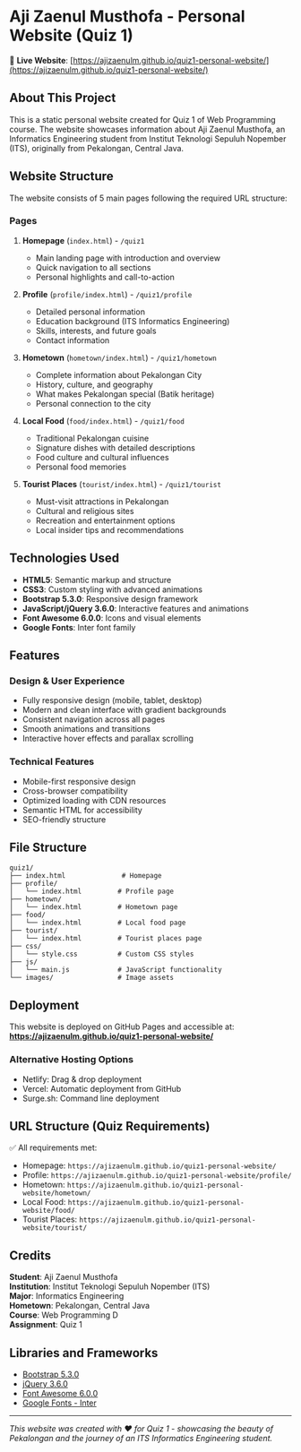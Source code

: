 # Aji Zaenul Musthofa - Personal Website (Quiz 1)

🌟 **Live Website**: [https://ajizaenulm.github.io/quiz1-personal-website/](https://ajizaenulm.github.io/quiz1-personal-website/)

## About This Project

This is a static personal website created for Quiz 1 of Web Programming course. The website showcases information about Aji Zaenul Musthofa, an Informatics Engineering student from Institut Teknologi Sepuluh Nopember (ITS), originally from Pekalongan, Central Java.

## Website Structure

The website consists of 5 main pages following the required URL structure:

### Pages

1. **Homepage** (`index.html`) - `/quiz1`

   - Main landing page with introduction and overview
   - Quick navigation to all sections
   - Personal highlights and call-to-action

2. **Profile** (`profile/index.html`) - `/quiz1/profile`

   - Detailed personal information
   - Education background (ITS Informatics Engineering)
   - Skills, interests, and future goals
   - Contact information

3. **Hometown** (`hometown/index.html`) - `/quiz1/hometown`

   - Complete information about Pekalongan City
   - History, culture, and geography
   - What makes Pekalongan special (Batik heritage)
   - Personal connection to the city

4. **Local Food** (`food/index.html`) - `/quiz1/food`

   - Traditional Pekalongan cuisine
   - Signature dishes with detailed descriptions
   - Food culture and cultural influences
   - Personal food memories

5. **Tourist Places** (`tourist/index.html`) - `/quiz1/tourist`
   - Must-visit attractions in Pekalongan
   - Cultural and religious sites
   - Recreation and entertainment options
   - Local insider tips and recommendations

## Technologies Used

- **HTML5**: Semantic markup and structure
- **CSS3**: Custom styling with advanced animations
- **Bootstrap 5.3.0**: Responsive design framework
- **JavaScript/jQuery 3.6.0**: Interactive features and animations
- **Font Awesome 6.0.0**: Icons and visual elements
- **Google Fonts**: Inter font family

## Features

### Design & User Experience

- Fully responsive design (mobile, tablet, desktop)
- Modern and clean interface with gradient backgrounds
- Consistent navigation across all pages
- Smooth animations and transitions
- Interactive hover effects and parallax scrolling

### Technical Features

- Mobile-first responsive design
- Cross-browser compatibility
- Optimized loading with CDN resources
- Semantic HTML for accessibility
- SEO-friendly structure

## File Structure

```
quiz1/
├── index.html              # Homepage
├── profile/
│   └── index.html         # Profile page
├── hometown/
│   └── index.html         # Hometown page
├── food/
│   └── index.html         # Local food page
├── tourist/
│   └── index.html         # Tourist places page
├── css/
│   └── style.css          # Custom CSS styles
├── js/
│   └── main.js            # JavaScript functionality
└── images/                # Image assets
```

## Deployment

This website is deployed on GitHub Pages and accessible at:
**https://ajizaenulm.github.io/quiz1-personal-website/**

### Alternative Hosting Options

- Netlify: Drag & drop deployment
- Vercel: Automatic deployment from GitHub
- Surge.sh: Command line deployment

## URL Structure (Quiz Requirements)

✅ All requirements met:

- Homepage: `https://ajizaenulm.github.io/quiz1-personal-website/`
- Profile: `https://ajizaenulm.github.io/quiz1-personal-website/profile/`
- Hometown: `https://ajizaenulm.github.io/quiz1-personal-website/hometown/`
- Local Food: `https://ajizaenulm.github.io/quiz1-personal-website/food/`
- Tourist Places: `https://ajizaenulm.github.io/quiz1-personal-website/tourist/`

## Credits

**Student**: Aji Zaenul Musthofa  
**Institution**: Institut Teknologi Sepuluh Nopember (ITS)  
**Major**: Informatics Engineering  
**Hometown**: Pekalongan, Central Java  
**Course**: Web Programming D  
**Assignment**: Quiz 1

## Libraries and Frameworks

- [Bootstrap 5.3.0](https://getbootstrap.com/)
- [jQuery 3.6.0](https://jquery.com/)
- [Font Awesome 6.0.0](https://fontawesome.com/)
- [Google Fonts - Inter](https://fonts.google.com/)

---

_This website was created with ❤️ for Quiz 1 - showcasing the beauty of Pekalongan and the journey of an ITS Informatics Engineering student._

